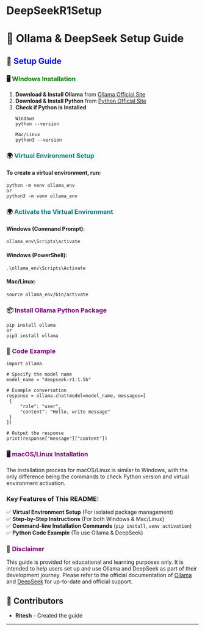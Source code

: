 # DeepSeekR1Setup
# 🧠 **Ollama & DeepSeek Setup Guide**  

## 🚀 <span style="color:blue">**Setup Guide**</span>  

### 🖥 <span style="color:green">**Windows Installation**</span>  

1. **Download & Install Ollama** from [Ollama Official Site](https://ollama.com/)  
2. **Download & Install Python** from [Python Official Site](https://www.python.org/downloads/)  
3. **Check if Python is Installed**  
   ```
   Windows
   python --version

   Mac/Linux
   python3 --version
   ```
### 🌍 <span style="color:teal">Virtual Environment Setup</span>
#### To create a virtual environment, run:
   ```
   python -m venv ollama_env
   or
   python3 -m venv ollama_env
   ```
### 🌍 <span style="color:teal">Activate the Virtual Environment</span>
#### Windows (Command Prompt):
   ```
ollama_env\Scripts\activate
   ```
#### Windows (PowerShell):
   ``` 
.\ollama_env\Scripts\Activate
   ```
#### Mac/Linux:
```
source ollama_env/bin/activate 
```    
### 📦 <span style="color:purple">Install Ollama Python Package</span>
   ```
   pip install ollama
   or
   pip3 install ollama
   ```

### 📝 <span style="color:purple">**Code Example**</span>  
   ```  
   import ollama

# Specify the model name
model_name = "deepseek-r1:1.5b"

# Example conversation
response = ollama.chat(model=model_name, messages=[
    {
        "role": "user",
        "content": "Hello, write message"
    }
])

# Output the response
print(response["message"]["content"])

  ```
### 🖥 <span style="color:purple">**macOS/Linux Installation**</span>
The installation process for macOS/Linux is similar to Windows, with the only difference being the commands to check Python version and virtual environment activation.
### **Key Features of This README:**  
✅ **Virtual Environment Setup** (For isolated package management)  
✅ **Step-by-Step Instructions** (For both Windows & Mac/Linux)  
✅ **Command-line Installation Commands** (`pip install`, `venv activation`)  
✅ **Python Code Example** (To use Ollama & DeepSeek) 

### 📜 <span style="color:purple">**Disclaimer**</span>
This guide is provided for educational and learning purposes only. It is intended to help users set up and use Ollama and DeepSeek as part of their development journey. Please refer to the official documentation of [Ollama](https://ollama.com/)   and [DeepSeek](https://deepseek.com/) for up-to-date and official support.


## 🙌 **Contributors**
- **Ritesh** - Created the guide
- ----



